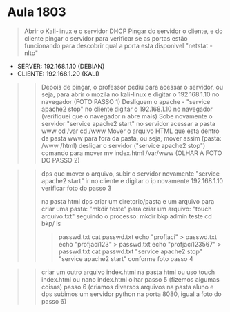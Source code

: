 # Aula 1803

>Abrir o Kali-linux e o servidor DHCP
>Pingar do servidor o cliente, e do cliente pingar o servidor para verificar se as portas estão funcionando
>para descobrir qual a porta esta disponivel "netstat -nltp"
>
- SERVER: 192.168.1.10 (DEBIAN)
- CLIENTE: 192.168.1.20 (KALI)
>
>> Depois de pingar, o professor pediu para acessar o servidor, ou seja, para abrir o mozila no kali-linux e digitar o 192.168.1.10 no navegador
>> (FOTO PASSO 1)
>> Desliguem o apache - "service apache2 stop"
>> no cliente  digitar o 192.168.1.10 no navegador (verifiquei que o navegador n abre mais)
>> Sobe novamente o servidor "service apache2 start"
>> no servidor acessar a pasta www
>> cd /var
>> cd /www
>> Mover o arquivo HTML que esta dentro da pasta www para fora da pasta, ou seja, mover assim (pasta: /www /html)
>>desligar o servidor ("service apache2 stop")
>>comando para mover
>> mv index.html /var/www (OLHAR A FOTO DO PASSO 2)

>>dps que mover o arquivo, subir o servidor novamente
>>"service apache2 start"
>> ir no cliente e  digitar o ip novamente 192.168.1.10
>> verificar foto do passo 3
>>
>> na pasta html dps criar um diretorio/pasta e um arquivo
>> para criar uma pasta: "mkdir teste"
>> para criar um arquivo: "touch arquivo.txt"
>> seguindo o processo: mkdir bkp admin teste
>> cd bkp/
>> ls
>> > passwd.txt
>> cat passwd.txt
>> echo "profjaci" > passwd.txt
>> echo "profjaci123" > passwd.txt
>> echo "profjaci123567" > passwd.txt
>> cat passwd.txt
>> "service apache2 stop"
>> "service apache2 start"
>> conforme foto passo 4

>> criar um outro arquivo index.html na pasta html
>> ou uso touch index.html ou nano index.html
>> olhar passo 5 (fizemos algumas coisas)
>> passo 6 (criamos diversos arquivos na pasta aluno e dps subimos um servidor python na porta 8080, igual a foto do passo 6)


